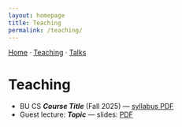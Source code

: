 ```yaml
---
layout: homepage
title: Teaching
permalink: /teaching/
---
```

[Home](/) · [Teaching](/teaching/) · [Talks](/talks/)

# Teaching
- BU CS ***Course Title*** (Fall 2025) — [syllabus PDF](/assets/files/syllabus_f25.pdf)
- Guest lecture: ***Topic*** — slides: [PDF](/assets/files/guest_topic.pdf)
